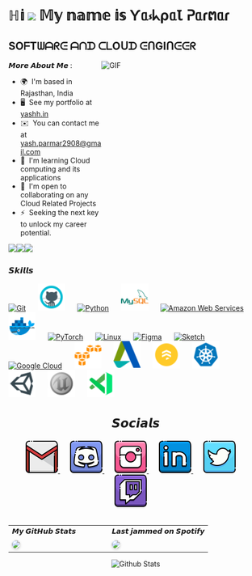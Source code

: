 ℍ𝕚 <img src="https://github.com/TheDudeThatCode/TheDudeThatCode/blob/master/Assets/Hi.gif" width="40px"> 𝕄𝕪 𝕟𝕒𝕞𝕖 𝕚𝕤 Ƴᥲ⳽ᖾρᥲꙆ ᕈᥲɾຕᥲɾ
======================================================================================================================================


SOᖴTᗯᗩᖇᕮ ᗩᑎᗪ ᑕᒪOᑌᗪ ᕮᑎGIᑎᕮᕮᖇ
---------------------------

<img align="right" alt="GIF" src="https://github.com/Zatch07/Zatch07/blob/main/Comm.gif" width="320" height="320" />


𝙈𝙤𝙧𝙚 𝘼𝙗𝙤𝙪𝙩 𝙈𝙚 :
* 🌍  I'm based in Rajasthan, India
* 🖥️  See my portfolio at [yashh.in](https://main.d2f88j8him6upd.amplifyapp.com/)
* ✉️  You can contact me at [yash.parmar2908@gmail.com](mailto:yash.parmar2908@gmail.com)
* 🧠  I'm learning Cloud computing and its applications
* 🤝  I'm open to collaborating on any Cloud Related Projects
* ⚡  Seeking the next key to unlock my career potential.

<a href="https://www.github.com/Zatch07" target="_blank" rel="noreferrer"><img
src="https://img.shields.io/github/followers/Zatch07?logo=github&style=for-the-badge&color=facc15&labelColor=000000" /></a><a href="https://www.x.com/Z_Yashh" target="_blank" rel="noreferrer"><img
src="https://img.shields.io/twitter/follow/Z_Yashh?logo=twitter&style=for-the-badge&color=facc15&labelColor=000000"
/></a><a href="https://www.twitch.tv/y_zatch" target="_blank" rel="noreferrer"><img
src="https://img.shields.io/twitch/status/y_zatch?logo=twitchsx&style=for-the-badge&color=facc15&labelColor=000000&label=TWITCH+STATUS" /></a>

### 𝙎𝙠𝙞𝙡𝙡𝙨


<p align="left">
<a href="https://git-scm.com/" target="_blank" rel="noreferrer" style="margin-right: 20px; margin-bottom: 20px;"><img src="https://raw.githubusercontent.com/danielcranney/readme-generator/main/public/icons/skills/git-colored.svg" width="54" height="54" alt="Git" /></a>
<a href="https://code.github.com/" target="_blank" rel="noreferrer" style="margin-right: 20px; margin-bottom: 20px;"><img src="https://github.com/Zatch07/Zatch07/blob/main/Icons/github.png?raw=true" width="54" height="54" alt="GitHub" /></a>
<a href="https://www.python.org/" target="_blank" rel="noreferrer" style="margin-right: 20px; margin-bottom: 20px;"><img src="https://raw.githubusercontent.com/danielcranney/readme-generator/main/public/icons/skills/python-colored.svg" width="54" height="54" alt="Python" /></a>
<a href="https://www.mysql.com/" target="_blank" rel="noreferrer" style="margin-right: 20px; margin-bottom: 20px;"><img src="https://github.com/Zatch07/Zatch07/blob/main/Icons/mysql.png" width="54" height="54" alt="MySQL" /></a>
<a href="https://aws.amazon.com" target="_blank" rel="noreferrer" style="margin-right: 20px; margin-bottom: 20px;"><img src="https://raw.githubusercontent.com/danielcranney/readme-generator/main/public/icons/skills/aws-colored.svg" width="54" height="54" alt="Amazon Web Services" /></a>
<a href="https://www.docker.com/" target="_blank" rel="noreferrer" style="margin-right: 20px; margin-bottom: 20px;"><img src="https://github.com/Zatch07/Zatch07/blob/main/Icons/docker.png" width="54" height="54" alt="Docker" /></a>
<a href="https://pytorch.org/" target="_blank" rel="noreferrer" style="margin-right: 20px; margin-bottom: 20px;"><img src="https://raw.githubusercontent.com/danielcranney/readme-generator/main/public/icons/skills/pytorch-colored.svg" width="54" height="54" alt="PyTorch" /></a>
<a href="https://www.linux.org" target="_blank" rel="noreferrer" style="margin-right: 20px; margin-bottom: 20px;"><img src="https://raw.githubusercontent.com/danielcranney/readme-generator/main/public/icons/skills/linux-colored.svg" width="54" height="54" alt="Linux" /></a>
<a href="https://www.figma.com/" target="_blank" rel="noreferrer" style="margin-right: 20px; margin-bottom: 20px;"><img src="https://raw.githubusercontent.com/danielcranney/readme-generator/main/public/icons/skills/figma-colored.svg" width="54" height="54" alt="Figma" /></a>
<a href="https://www.sketch.com/" target="_blank" rel="noreferrer" style="margin-right: 20px; margin-bottom: 20px;"><img src="https://raw.githubusercontent.com/danielcranney/readme-generator/main/public/icons/skills/sketch-colored.svg" width="54" height="54" alt="Sketch" /></a>
<a href="https://cloud.google.com/" target="_blank" rel="noreferrer" style="margin-right: 20px; margin-bottom: 20px;"><img src="https://raw.githubusercontent.com/danielcranney/readme-generator/main/public/icons/skills/googlecloud-colored.svg" width="54" height="54" alt="Google Cloud" /></a>
<a href="https://aws.amazon.com/s3/" target="_blank" rel="noreferrer" style="margin-right: 20px; margin-bottom: 20px;"><img src="https://github.com/Zatch07/Zatch07/blob/main/Icons/amazons3.png?raw=true" width="54" height="54" alt="Amazon S3" /></a>
<a href="https://www.autodesk.com/products/maya/overview" target="_blank" rel="noreferrer" style="margin-right: 20px; margin-bottom: 20px;"><img src="https://github.com/Zatch07/Zatch07/blob/main/Icons/autodesk.png?raw=true" width="54" height="54" alt="Autodesk Maya" /></a>
<a href="https://firebase.google.com/products/firestore" target="_blank" rel="noreferrer" style="margin-right: 20px; margin-bottom: 20px;"><img src="https://github.com/Zatch07/Zatch07/blob/main/Icons/firestore.png?raw=true" width="54" height="54" alt="Google Firestore" /></a>
<a href="https://kubernetes.io/" target="_blank" rel="noreferrer" style="margin-right: 20px; margin-bottom: 20px;"><img src="https://github.com/Zatch07/Zatch07/blob/main/Icons/kubernetes.png?raw=true" width="54" height="54" alt="Kubernetes" /></a>
<a href="https://unity.com/" target="_blank" rel="noreferrer" style="margin-right: 20px; margin-bottom: 20px;"><img src="https://github.com/Zatch07/Zatch07/blob/main/Icons/unity.png?raw=true" width="54" height="54" alt="Unity Engine" /></a>
<a href="https://www.unrealengine.com/en-US/" target="_blank" rel="noreferrer" style="margin-right: 20px; margin-bottom: 20px;"><img src="https://github.com/Zatch07/Zatch07/blob/main/Icons/unrealengine.png?raw=true" width="54" height="54" alt="Unreal Engine" /></a>
<a href="https://code.visualstudio.com/" target="_blank" rel="noreferrer" style="margin-right: 20px; margin-bottom: 20px;"><img src="https://github.com/Zatch07/Zatch07/blob/main/Icons/visualstudiocode.png?raw=true" width="54" height="54" alt="Visual Studio Code" /></a>
</p>


<h2 align="center" style="font-size: 24px;">𝙎𝙤𝙘𝙞𝙖𝙡𝙨</h2>

<p align="center">
  <a href="mailto:yash.parmar2908@gmail.com" target="_blank" rel="noreferrer" style="margin-right: 20px; margin-bottom: 20px;">
    <img src="https://github.com/Zatch07/Zatch07/blob/main/Icons/gmail.png?raw=true" width="64" height="64" alt="Gmail" />
  </a>
  <a href="https://discord.com/users/z.yashh" target="_blank" rel="noreferrer" style="margin-right: 20px; margin-bottom: 20px;">
    <img src="https://github.com/Zatch07/Zatch07/blob/main/Icons/discord.png?raw=true" width="64" height="64" alt="Discord" />
  </a>
  <a href="http://www.instagram.com/z.yashh" target="_blank" rel="noreferrer" style="margin-right: 20px; margin-bottom: 20px;">
    <img src="https://github.com/Zatch07/Zatch07/blob/main/Icons/instagram.png?raw=true" width="64" height="64" alt="Instagram" />
  </a>
  <a href="https://www.linkedin.com/in/yashpal-parmar/" target="_blank" rel="noreferrer" style="margin-right: 20px; margin-bottom: 20px;">
    <img src="https://github.com/Zatch07/Zatch07/blob/main/Icons/linkedin.png?raw=true" width="64" height="64" alt="LinkedIn" />
  </a>
  <a href="https://www.x.com/Z_Yashh" target="_blank" rel="noreferrer" style="margin-right: 20px; margin-bottom: 20px;">
    <img src="https://github.com/Zatch07/Zatch07/blob/main/Icons/twitter.png?raw=true" width="64" height="64" alt="Twitter" />
  </a>
  <a href="https://www.twitch.tv/y_zatch" target="_blank" rel="noreferrer" style="margin-right: 20px; margin-bottom: 20px;">
    <img src="https://github.com/Zatch07/Zatch07/blob/main/Icons/twitch.png?raw=true" width="64" height="64" alt="Twitch" />
  </a>
</p>


<h2 align="center" style="font-size: 24px;"></h2>

<table width="100%" border="0" cellspacing="0" cellpadding="0" style="border-collapse: collapse;">
  <tr>
    <td valign="top" width="50%" style="padding-right: 20px;">
      <b style="display: block; margin-bottom: 10px;">𝙈𝙮 𝙂𝙞𝙩𝙃𝙪𝙗  𝙎𝙩𝙖𝙩𝙨</b>
      <a href="http://www.github.com/Zatch07">
        <img src="https://github-readme-streak-stats.herokuapp.com/?user=Zatch07&stroke=ffffff&background=000000&ring=ef4444&fire=ef4444&currStreakNum=ffffff&currStreakLabel=ef4444&sideNums=ffffff&sideLabels=ffffff&dates=ffffff&hide_border=true" style="width: 100%; height: auto; border-radius: 8px; box-shadow: 0 2px 5px rgba(0,0,0,0.2);" />
      </a>
    </td>
    <td valign="top" width="50%">
      <b style="display: block; margin-bottom: 10px;">𝙇𝙖𝙨𝙩 𝙟𝙖𝙢𝙢𝙚𝙙 𝙤𝙣 𝙎𝙥𝙤𝙩𝙞𝙛𝙮</b>
      <a href="https://spotify-github-profile.vercel.app/api/view?uid=jukd9bommqnp5iw0r2rm6ndh0&redirect=true">
        <img src="https://spotify-github-profile.vercel.app/api/view?uid=jukd9bommqnp5iw0r2rm6ndh0&cover_image=false&theme=default&show_offline=false&background_color=000000&interchange=true&bar_color=ffffff&bar_color_cover=true" style="width: 100%; height: auto; border-radius: 8px; box-shadow: 0 2px 5px rgba(0,0,0,0.2);" />
      </a>
    </td>
  </tr>
</table>


<p align="center">
        <img src="https://raw.githubusercontent.com/mayhemantt/mayhemantt/Update/svg/Bottom.svg" alt="Github Stats" />
</p>
